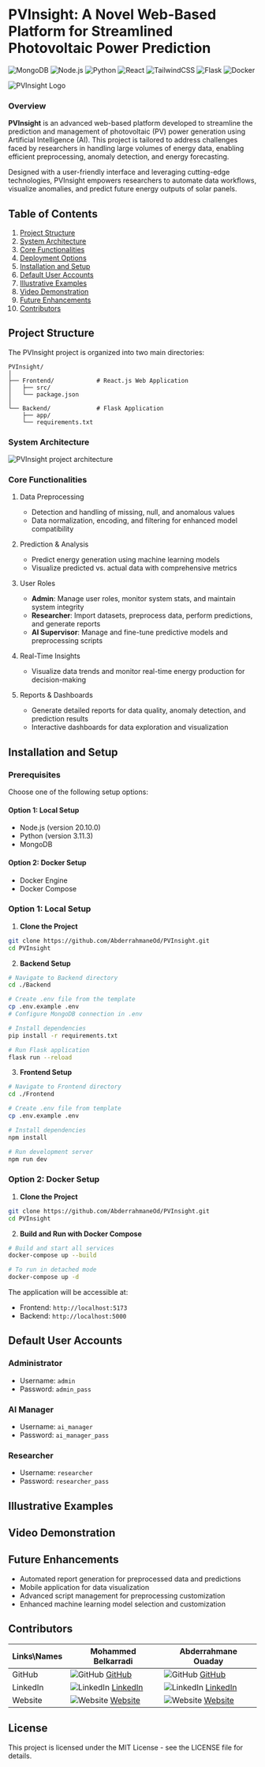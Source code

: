 # PVInsight: A Novel Web-Based Platform for Streamlined Photovoltaic Power Prediction
![MongoDB](https://img.shields.io/badge/MongoDB-17.0-336791?style=flat&logo=mongodb&logoColor=white)
![Node.js](https://img.shields.io/badge/Node.js-20.10.0-339933?style=flat&logo=node.js&logoColor=white)
![Python](https://img.shields.io/badge/Python-3.10%2B-3776AB?style=flat&logo=python&logoColor=white)
![React](https://img.shields.io/badge/React-18-61DAFB?style=flat&logo=react&logoColor=white)
![TailwindCSS](https://img.shields.io/badge/TailwindCSS-3.4.0-38B2AC?style=flat&logo=tailwindcss&logoColor=white)
![Flask](https://img.shields.io/badge/Flask-3.0.3-009688?style=flat&logo=flask&logoColor=white)
![Docker](https://img.shields.io/badge/Docker-24.0%2B-2496ED?style=flat&logo=docker&logoColor=white)

![PVInsight Logo](assets/images/PVInsight_logo.png)

### Overview

**PVInsight** is an advanced web-based platform developed to streamline the prediction and management of photovoltaic (PV) power generation using Artificial Intelligence (AI). This project is tailored to address challenges faced by researchers in handling large volumes of energy data, enabling efficient preprocessing, anomaly detection, and energy forecasting.

Designed with a user-friendly interface and leveraging cutting-edge technologies, PVInsight empowers researchers to automate data workflows, visualize anomalies, and predict future energy outputs of solar panels.

## Table of Contents

1. [Project Structure](#project-structure)
2. [System Architecture](#system-architecture)
3. [Core Functionalities](#core-functionalities)
4. [Deployment Options](#deployment-options)
5. [Installation and Setup](#installation-and-setup)
6. [Default User Accounts](#default-user-accounts)
7. [Illustrative Examples](#illustrative-examples)
8. [Video Demonstration](#video-demonstration)
9. [Future Enhancements](#future-enhancements)
10. [Contributors](#contributors)

## Project Structure

The PVInsight project is organized into two main directories:

```
PVInsight/
│
├── Frontend/            # React.js Web Application
│   ├── src/
│   └── package.json
│
└── Backend/             # Flask Application
    ├── app/
    └── requirements.txt
```

### System Architecture

![PVInsight project architecture](assets/images/project_architecture.png)

### Core Functionalities

1. Data Preprocessing

   - Detection and handling of missing, null, and anomalous values
   - Data normalization, encoding, and filtering for enhanced model compatibility
2. Prediction & Analysis

   - Predict energy generation using machine learning models
   - Visualize predicted vs. actual data with comprehensive metrics
3. User Roles

   - **Admin**: Manage user roles, monitor system stats, and maintain system integrity
   - **Researcher**: Import datasets, preprocess data, perform predictions, and generate reports
   - **AI Supervisor**: Manage and fine-tune predictive models and preprocessing scripts
4. Real-Time Insights

   - Visualize data trends and monitor real-time energy production for decision-making
5. Reports & Dashboards

   - Generate detailed reports for data quality, anomaly detection, and prediction results
   - Interactive dashboards for data exploration and visualization

## Installation and Setup

### Prerequisites

Choose one of the following setup options:

#### Option 1: Local Setup

- Node.js (version 20.10.0)
- Python (version 3.11.3)
- MongoDB

#### Option 2: Docker Setup

- Docker Engine
- Docker Compose

### Option 1: Local Setup

1. **Clone the Project**

```bash
git clone https://github.com/AbderrahmaneOd/PVInsight.git
cd PVInsight
```

2. **Backend Setup**

```bash
# Navigate to Backend directory
cd ./Backend

# Create .env file from the template
cp .env.example .env
# Configure MongoDB connection in .env

# Install dependencies
pip install -r requirements.txt

# Run Flask application
flask run --reload
```

3. **Frontend Setup**

```bash
# Navigate to Frontend directory
cd ./Frontend

# Create .env file from template
cp .env.example .env

# Install dependencies
npm install

# Run development server
npm run dev
```

### Option 2: Docker Setup

1. **Clone the Project**

```bash
git clone https://github.com/AbderrahmaneOd/PVInsight.git
cd PVInsight
```

2. **Build and Run with Docker Compose**

```bash
# Build and start all services
docker-compose up --build

# To run in detached mode
docker-compose up -d
```

The application will be accessible at:

- Frontend: `http://localhost:5173`
- Backend: `http://localhost:5000`

## Default User Accounts

### Administrator

- Username: `admin`
- Password: `admin_pass`

### AI Manager

- Username: `ai_manager`
- Password: `ai_manager_pass`

### Researcher

- Username: `researcher`
- Password: `researcher_pass`

## Illustrative Examples

## Video Demonstration

## Future Enhancements

- Automated report generation for preprocessed data and predictions
- Mobile application for data visualization
- Advanced script management for preprocessing customization
- Enhanced machine learning model selection and customization

## Contributors

| Links\Names | Mohammed Belkarradi                                                                                                                     | Abderrahmane Ouaday                                                                                                           |
| ----------- | --------------------------------------------------------------------------------------------------------------------------------------- | ----------------------------------------------------------------------------------------------------------------------------- |
| GitHub      | ![GitHub](https://img.icons8.com/color/30/github--v1.png) [GitHub](https://github.com/BELKARRADI)                                            | ![GitHub](https://img.icons8.com/color/30/github--v1.png) [GitHub](https://github.com/AbderrahmaneOd)                              |
| LinkedIn    | ![LinkedIn](https://img.icons8.com/color/30/linkedin-circled--v1.png) [LinkedIn](https://www.linkedin.com/in/mohammed-belkarradi-770954211/) | ![LinkedIn](https://img.icons8.com/color/30/linkedin-circled--v1.png) [LinkedIn](https://www.linkedin.com/in/abderrahmane-ouaday/) |
| Website     | ![Website](https://img.icons8.com/color/30/domain.png) [Website](#)                                                                          | ![Website](https://img.icons8.com/color/30/domain.png) [Website](https://aouaday.me/)                                              |

## License

This project is licensed under the MIT License - see the LICENSE file for details.
